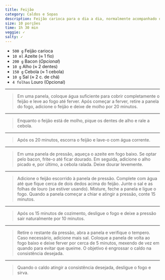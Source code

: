 ```yaml
---
title: Feijão
category: Caldos e Sopas
description: Feijão carioca para o dia a dia, normalmente acompanhado de arroz.
size: 10 porções
time: 1h 30 min
veggie: ✓
salty: ✓
---
```


* `500 g` Feijão carioca
* `10 ml` Azeite (≈ 1 fio)
* `200 g` Bacon (_Opcional_)
* `10 g` Alho (≈ 2 dentes)
* `150 g` Cebola (≈ 1 cebola)
* `10 g` Sal (≈ 2 c. de chá)
* `4 folhas` Louro (Opcional)

---

> Em uma panela, coloque água suficiente para cobrir completamente o feijão e leve ao fogo até ferver. Após começar a ferver, retire a panela do fogo, adicione o feijão e deixe de molho por 20 minutos.

---

> Enquanto o feijão está de molho, pique os dentes de alho e rale a cebola.

---

> Após os 20 minutos, escorra o feijão e lave-o com água corrente.

---

> Em uma panela de pressão, aqueça o azeite em fogo baixo. Se optar pelo bacon, frite-o até ficar dourado. Em seguida, adicione o alho picado e, por último, a cebola ralada. Deixe dourar levemente.

---

> Adicione o feijão escorrido à panela de pressão. Complete com água até que fique cerca de dois dedos acima do feijão. Junte o sal e as folhas de louro (se estiver usando). Misture, feche a panela e ligue o fogo. Quando a panela começar a chiar e atingir a pressão, conte 15 minutos.

---

> Após os 15 minutos de cozimento, desligue o fogo e deixe a pressão sair naturalmente por 10 minutos.

---

> Retire o restante da pressão, abra a panela e verifique o tempero. Caso necessário, adicione mais sal. Coloque a panela de volta ao fogo baixo e deixe ferver por cerca de 5 minutos, mexendo de vez em quando para evitar que queime. O objetivo é engrossar o caldo na consistência desejada.

---

>  Quando o caldo atingir a consistência desejada, desligue o fogo e sirva.
